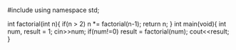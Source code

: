 
<br>

#include <iostream>
using namespace std;


int factorial(int n){
    if(n > 2)
    n *= factorial(n-1);
    return n;
}
int main(void){
    int num, result = 1;
    cin>>num;
    if(num!=0)
        result = factorial(num);
    cout<<result;
}
